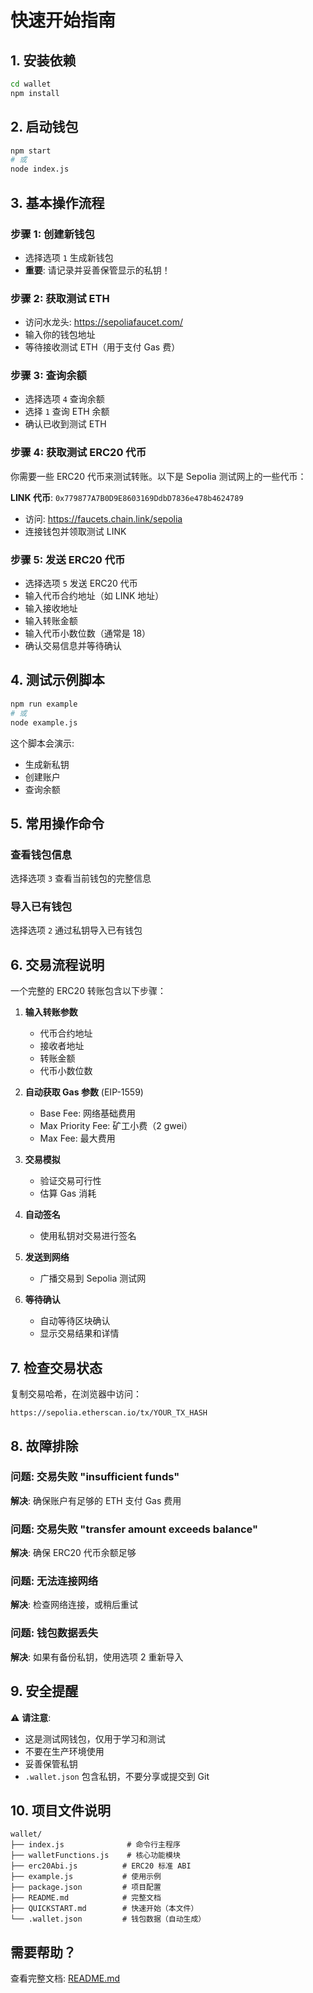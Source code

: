 # 快速开始指南

## 1. 安装依赖

```bash
cd wallet
npm install
```

## 2. 启动钱包

```bash
npm start
# 或
node index.js
```

## 3. 基本操作流程

### 步骤 1: 创建新钱包
- 选择选项 `1` 生成新钱包
- **重要**: 请记录并妥善保管显示的私钥！

### 步骤 2: 获取测试 ETH
- 访问水龙头: https://sepoliafaucet.com/
- 输入你的钱包地址
- 等待接收测试 ETH（用于支付 Gas 费）

### 步骤 3: 查询余额
- 选择选项 `4` 查询余额
- 选择 `1` 查询 ETH 余额
- 确认已收到测试 ETH

### 步骤 4: 获取测试 ERC20 代币
你需要一些 ERC20 代币来测试转账。以下是 Sepolia 测试网上的一些代币：

**LINK 代币**: `0x779877A7B0D9E8603169DdbD7836e478b4624789`
- 访问: https://faucets.chain.link/sepolia
- 连接钱包并领取测试 LINK

### 步骤 5: 发送 ERC20 代币
- 选择选项 `5` 发送 ERC20 代币
- 输入代币合约地址（如 LINK 地址）
- 输入接收地址
- 输入转账金额
- 输入代币小数位数（通常是 18）
- 确认交易信息并等待确认

## 4. 测试示例脚本

```bash
npm run example
# 或
node example.js
```

这个脚本会演示:
- 生成新私钥
- 创建账户
- 查询余额

## 5. 常用操作命令

### 查看钱包信息
选择选项 `3` 查看当前钱包的完整信息

### 导入已有钱包
选择选项 `2` 通过私钥导入已有钱包

## 6. 交易流程说明

一个完整的 ERC20 转账包含以下步骤：

1. **输入转账参数**
   - 代币合约地址
   - 接收者地址
   - 转账金额
   - 代币小数位数

2. **自动获取 Gas 参数** (EIP-1559)
   - Base Fee: 网络基础费用
   - Max Priority Fee: 矿工小费（2 gwei）
   - Max Fee: 最大费用

3. **交易模拟**
   - 验证交易可行性
   - 估算 Gas 消耗

4. **自动签名**
   - 使用私钥对交易进行签名

5. **发送到网络**
   - 广播交易到 Sepolia 测试网

6. **等待确认**
   - 自动等待区块确认
   - 显示交易结果和详情

## 7. 检查交易状态

复制交易哈希，在浏览器中访问：
```
https://sepolia.etherscan.io/tx/YOUR_TX_HASH
```

## 8. 故障排除

### 问题: 交易失败 "insufficient funds"
**解决**: 确保账户有足够的 ETH 支付 Gas 费用

### 问题: 交易失败 "transfer amount exceeds balance"
**解决**: 确保 ERC20 代币余额足够

### 问题: 无法连接网络
**解决**: 检查网络连接，或稍后重试

### 问题: 钱包数据丢失
**解决**: 如果有备份私钥，使用选项 2 重新导入

## 9. 安全提醒

⚠️ **请注意**:
- 这是测试网钱包，仅用于学习和测试
- 不要在生产环境使用
- 妥善保管私钥
- `.wallet.json` 包含私钥，不要分享或提交到 Git

## 10. 项目文件说明

```
wallet/
├── index.js              # 命令行主程序
├── walletFunctions.js    # 核心功能模块
├── erc20Abi.js          # ERC20 标准 ABI
├── example.js           # 使用示例
├── package.json         # 项目配置
├── README.md            # 完整文档
├── QUICKSTART.md        # 快速开始（本文件）
└── .wallet.json         # 钱包数据（自动生成）
```

## 需要帮助？

查看完整文档: [README.md](README.md)
